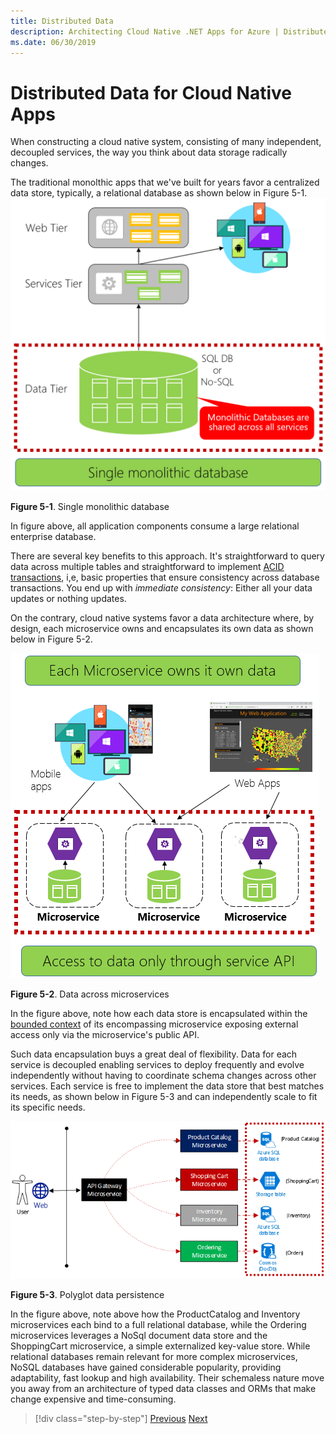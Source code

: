 ```yaml
---
title: Distributed Data
description: Architecting Cloud Native .NET Apps for Azure | Distributed Data for Cloud Native Apps
ms.date: 06/30/2019
---
```

# Distributed Data for Cloud Native Apps

When constructing a cloud native system, consisting of many independent, decoupled services, the way you think about data storage radically changes.

The traditional monolthic apps that we've built for years favor a centralized data store, typically, a relational database as shown below in Figure 5-1. ![Single monolithic database](media/single-monolithic-database.png)

**Figure 5-1**. Single monolithic database

In figure above, all application components consume a large relational enterprise database.

There are several key benefits to this approach. It's straightforward to query data across multiple tables and straightforward to implement [ACID transactions](https://docs.microsoft.com/windows/desktop/cossdk/acid-properties), i,e, basic properties that ensure consistency across database transactions. You end up with *immediate consistency*: Either all your data updates or nothing updates.

On the contrary, cloud native systems favor a data architecture where, by design, each microservice owns and encapsulates its own data as shown below in Figure 5-2.

![Data across microservices](media/data-across-microservices.png)

**Figure 5-2**. Data across microservices

In the figure above, note how each data store is encapsulated within the [bounded context](https://martinfowler.com/bliki/BoundedContext.html) of its encompassing microservice exposing external access only via the microservice's public API.
 
Such data encapsulation buys a great deal of flexibility. Data for each service is decoupled enabling services to deploy frequently and evolve independently without having to coordinate schema changes across other services. Each service is free to implement the data store that best matches its needs, as shown below in Figure 5-3 and can independently scale to fit its specific needs.

![Polyglot data persistence](media/polyglot-data-persistence.png)

**Figure 5-3**. Polyglot data persistence

In the figure above, note above how the ProductCatalog and Inventory microservices each bind to a full relational database, while the Ordering microservices leverages a NoSql document data store and the ShoppingCart microservice, a simple externalized key-value store. While relational databases remain relevant for more complex microservices, NoSQL databases have gained considerable popularity, providing adaptability, fast lookup and high availability. Their schemaless nature move you away from an architecture of typed data classes and ORMs that make change expensive and time-consuming.


>[!div class="step-by-step"]
>[Previous](cross-service-communication.md)
>[Next](data-patterns.md)
